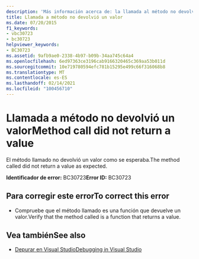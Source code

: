 ```yaml
---
description: 'Más información acerca de: la llamada al método no devolvió un valor'
title: Llamada a método no devolvió un valor
ms.date: 07/20/2015
f1_keywords:
- vbc30723
- bc30723
helpviewer_keywords:
- BC30723
ms.assetid: 9afb9ae0-2338-4b97-b09b-34aa745c64a4
ms.openlocfilehash: 6ed97363ce3196cab9166320465c369aa53b011d
ms.sourcegitcommit: 10e719780594efc781b15295e499c66f316068b8
ms.translationtype: MT
ms.contentlocale: es-ES
ms.lasthandoff: 02/14/2021
ms.locfileid: "100456710"
---
```

# <a name="method-call-did-not-return-a-value"></a><span data-ttu-id="66e72-103">Llamada a método no devolvió un valor</span><span class="sxs-lookup"><span data-stu-id="66e72-103">Method call did not return a value</span></span>

<span data-ttu-id="66e72-104">El método llamado no devolvió un valor como se esperaba.</span><span class="sxs-lookup"><span data-stu-id="66e72-104">The method called did not return a value as expected.</span></span>  
  
 <span data-ttu-id="66e72-105">**Identificador de error:** BC30723</span><span class="sxs-lookup"><span data-stu-id="66e72-105">**Error ID:** BC30723</span></span>  
  
## <a name="to-correct-this-error"></a><span data-ttu-id="66e72-106">Para corregir este error</span><span class="sxs-lookup"><span data-stu-id="66e72-106">To correct this error</span></span>  
  
- <span data-ttu-id="66e72-107">Compruebe que el método llamado es una función que devuelve un valor.</span><span class="sxs-lookup"><span data-stu-id="66e72-107">Verify that the method called is a function that returns a value.</span></span>  
  
## <a name="see-also"></a><span data-ttu-id="66e72-108">Vea también</span><span class="sxs-lookup"><span data-stu-id="66e72-108">See also</span></span>

- [<span data-ttu-id="66e72-109">Depurar en Visual Studio</span><span class="sxs-lookup"><span data-stu-id="66e72-109">Debugging in Visual Studio</span></span>](/visualstudio/debugger/debugger-feature-tour)

